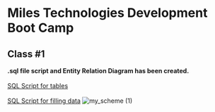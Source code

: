 # Miles Technologies Development Boot Camp
## Class #1

**.sql file script and Entity Relation Diagram has been created.**
<br>
<br>
[SQL Script for tables](https://github.com/ssvtk/miles-tech-btcmp/blob/main/class1/tavern.sql)
<br>
<br>
[SQL Script for filling data](https://github.com/ssvtk/miles-tech-btcmp/blob/main/class1/filling.sql)
![my_scheme (1)](https://user-images.githubusercontent.com/49266473/104481300-3424a800-55f8-11eb-917c-691c82a04445.png)


